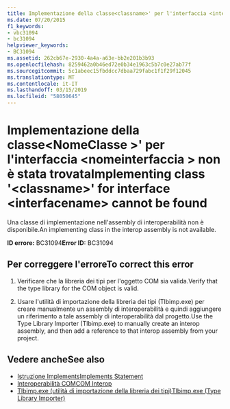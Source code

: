 ```yaml
---
title: Implementazione della classe<classname>' per l'interfaccia <interfacename> non è stata trovata
ms.date: 07/20/2015
f1_keywords:
- vbc31094
- bc31094
helpviewer_keywords:
- BC31094
ms.assetid: 262cb67e-2930-4a4a-a63e-bb2e201b3b93
ms.openlocfilehash: 8259462a0b46ed72e0b34e1963c5b7c0e27ab77f
ms.sourcegitcommit: 5c1abeec15fbddcc7dbaa729fabc1f1f29f12045
ms.translationtype: MT
ms.contentlocale: it-IT
ms.lasthandoff: 03/15/2019
ms.locfileid: "58050645"
---
```

# <a name="implementing-class-classname-for-interface-interfacename-cannot-be-found"></a><span data-ttu-id="8bc63-102">Implementazione della classe\<NomeClasse >' per l'interfaccia \<nomeinterfaccia > non è stata trovata</span><span class="sxs-lookup"><span data-stu-id="8bc63-102">Implementing class '\<classname>' for interface \<interfacename> cannot be found</span></span>
<span data-ttu-id="8bc63-103">Una classe di implementazione nell'assembly di interoperabilità non è disponibile.</span><span class="sxs-lookup"><span data-stu-id="8bc63-103">An implementing class in the interop assembly is not available.</span></span>  
  
 <span data-ttu-id="8bc63-104">**ID errore:** BC31094</span><span class="sxs-lookup"><span data-stu-id="8bc63-104">**Error ID:** BC31094</span></span>  
  
## <a name="to-correct-this-error"></a><span data-ttu-id="8bc63-105">Per correggere l'errore</span><span class="sxs-lookup"><span data-stu-id="8bc63-105">To correct this error</span></span>  
  
1.  <span data-ttu-id="8bc63-106">Verificare che la libreria dei tipi per l'oggetto COM sia valida.</span><span class="sxs-lookup"><span data-stu-id="8bc63-106">Verify that the type library for the COM object is valid.</span></span>  
  
2.  <span data-ttu-id="8bc63-107">Usare l'utilità di importazione della libreria dei tipi (Tlbimp.exe) per creare manualmente un assembly di interoperabilità e quindi aggiungere un riferimento a tale assembly di interoperabilità dal progetto.</span><span class="sxs-lookup"><span data-stu-id="8bc63-107">Use the Type Library Importer (Tlbimp.exe) to manually create an interop assembly, and then add a reference to that interop assembly from your project.</span></span>  
  
## <a name="see-also"></a><span data-ttu-id="8bc63-108">Vedere anche</span><span class="sxs-lookup"><span data-stu-id="8bc63-108">See also</span></span>

- [<span data-ttu-id="8bc63-109">Istruzione Implements</span><span class="sxs-lookup"><span data-stu-id="8bc63-109">Implements Statement</span></span>](../../visual-basic/language-reference/statements/implements-statement.md)
- [<span data-ttu-id="8bc63-110">Interoperabilità COM</span><span class="sxs-lookup"><span data-stu-id="8bc63-110">COM Interop</span></span>](../../visual-basic/programming-guide/com-interop/index.md)
- [<span data-ttu-id="8bc63-111">Tlbimp.exe (utilità di importazione della libreria dei tipi)</span><span class="sxs-lookup"><span data-stu-id="8bc63-111">Tlbimp.exe (Type Library Importer)</span></span>](../../framework/tools/tlbimp-exe-type-library-importer.md)
